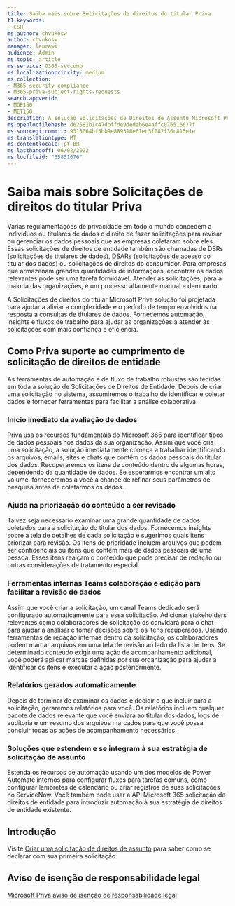 ```yaml
---
title: Saiba mais sobre Solicitações de direitos do titular Priva
f1.keywords:
- CSH
ms.author: chvukosw
author: chvukosw
manager: laurawi
audience: Admin
ms.topic: article
ms.service: O365-seccomp
ms.localizationpriority: medium
ms.collection:
- M365-security-compliance
- M365-priva-subject-rights-requests
search.appverid:
- MOE150
- MET150
description: A solução Solicitações de Direitos de Assunto Microsoft Priva ajuda você a encontrar dados pessoais e colaborar na revisão de conteúdo e na criação de relatórios.
ms.openlocfilehash: d62581b1c47dbffde9dedab6e4affc076516677f
ms.sourcegitcommit: 9315064bf5bb9e889318e61ec5f082f36c815e1e
ms.translationtype: MT
ms.contentlocale: pt-BR
ms.lasthandoff: 06/02/2022
ms.locfileid: "65851676"
---
```

# <a name="learn-about-priva-subject-rights-requests"></a>Saiba mais sobre Solicitações de direitos do titular Priva

Várias regulamentações de privacidade em todo o mundo concedem a indivíduos ou titulares de dados o direito de fazer solicitações para revisar ou gerenciar os dados pessoais que as empresas coletaram sobre eles. Essas solicitações de direitos de entidade também são chamadas de DSRs (solicitações de titulares de dados), DSARs (solicitações de acesso do titular dos dados) ou solicitações de direitos do consumidor. Para empresas que armazenam grandes quantidades de informações, encontrar os dados relevantes pode ser uma tarefa formidável. Atender às solicitações, para a maioria das organizações, é um processo altamente manual e demorado.

A Solicitações de direitos do titular Microsoft Priva solução foi projetada para ajudar a aliviar a complexidade e o período de tempo envolvidos na resposta a consultas de titulares de dados. Fornecemos automação, insights e fluxos de trabalho para ajudar as organizações a atender às solicitações com mais confiança e eficiência.

## <a name="how-priva-supports-subject-rights-request-fulfillment"></a>Como Priva suporte ao cumprimento de solicitação de direitos de entidade

As ferramentas de automação e de fluxo de trabalho robustas são tecidas em toda a solução de Solicitações de Direitos de Entidade. Depois de criar uma solicitação no sistema, assumiremos o trabalho de identificar e coletar dados e fornecer ferramentas para facilitar a análise colaborativa.

### <a name="immediate-kickoff-of-data-evaluation"></a>Início imediato da avaliação de dados

Priva usa os recursos fundamentais do Microsoft 365 para identificar tipos de dados pessoais nos dados da sua organização. Assim que você cria uma solicitação, a solução imediatamente começa a trabalhar identificando os arquivos, emails, sites e chats que contêm os dados pessoais do titular dos dados. Recuperaremos os itens de conteúdo dentro de algumas horas, dependendo da quantidade de dados. Se esperarmos encontrar um alto volume, forneceremos a você a chance de refinar seus parâmetros de pesquisa antes de coletarmos os dados.

### <a name="help-in-prioritizing-content-to-review"></a>Ajuda na priorização do conteúdo a ser revisado

Talvez seja necessário examinar uma grande quantidade de dados coletados para a solicitação do titular dos dados. Fornecemos insights sobre a tela de detalhes de cada solicitação e sugerimos quais itens priorizar para revisão. Os itens de prioridade incluem arquivos que podem ser confidenciais ou itens que contêm mais de dados pessoais de uma pessoa. Esses itens realçam o conteúdo que pode precisar de redação ou outras considerações de tratamento especial.

### <a name="built-in-teams-collaboration-and-editing-tools-to-facilitate-data-review"></a>Ferramentas internas Teams colaboração e edição para facilitar a revisão de dados

Assim que você criar a solicitação, um canal Teams dedicado será configurado automaticamente para essa solicitação. Adicionar stakeholders relevantes como colaboradores de solicitação os convidará para o chat para ajudar a analisar e tomar decisões sobre os itens recuperados. Usando ferramentas de redação internas dentro da solicitação, os colaboradores podem marcar arquivos em uma tela de revisão ao lado da lista de itens. Se determinado conteúdo exigir uma ação de acompanhamento adicional, você poderá aplicar marcas definidas por sua organização para ajudar a identificar os itens e executar a ação posteriormente.

### <a name="automatically-generated-reports"></a>Relatórios gerados automaticamente

Depois de terminar de examinar os dados e decidir o que incluir para a solicitação, geraremos relatórios para você. Os relatórios incluem qualquer pacote de dados relevante que você enviará ao titular dos dados, logs de auditoria e um resumo dos arquivos marcados para que você possa concluir todas as ações de acompanhamento necessárias.

### <a name="solutions-that-extend-and-integrate-with-your-subject-request-strategy"></a>Soluções que estendem e se integram à sua estratégia de solicitação de assunto

Estenda os recursos de automação usando um dos modelos de Power Automate internos para configurar fluxos para tarefas comuns, como configurar lembretes de calendário ou criar registros de suas solicitações no ServiceNow. Você também pode usar a API Microsoft 365 solicitação de direitos de entidade para introduzir automação à sua estratégia de direitos de entidade existente.

## <a name="getting-started"></a>Introdução

Visite [Criar uma solicitação de direitos de assunto](subject-rights-requests-create.md) para saber como se declarar com sua primeira solicitação.

## <a name="legal-disclaimer"></a>Aviso de isenção de responsabilidade legal

[Microsoft Priva aviso de isenção de responsabilidade legal](priva-disclaimer.md)
